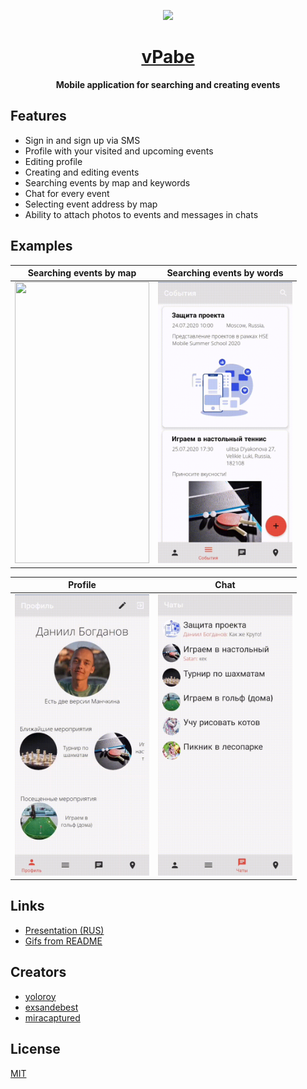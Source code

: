 <p align="center">
    <a href="https://raw.githubusercontent.com/yoloroy/vpabe/master/app/src/main/res/mipmap-xxhdpi/ic_launcher.png">
        <img src="https://raw.githubusercontent.com/yoloroy/vpabe/master/app/src/main/res/mipmap-xxhdpi/ic_launcher.png"/>
    </a>
</p>
<h1 align="center"><a href="https://vk.cc/axqSOv">vPabe</a></h1>
<p align="center"><b>Mobile application for searching and creating events</b></p>

## Features
* Sign in and sign up via SMS
* Profile with your visited and upcoming events
* Editing profile
* Creating and editing events
* Searching events by map and keywords
* Chat for every event
* Selecting event address by map
* Ability to attach photos to events and messages in chats

## Examples
Searching events by map | Searching events by words
------------------------|---------------------------
<img src="https://github.com/exsandebest/VPabe/blob/master/readme/searching_by_map.gif" height="450" width="215px"/> | <img src="https://github.com/exsandebest/VPabe/blob/master/readme/searching_by_word.gif" height="450" width="215px"/>

Profile | Chat
--------|-------
<img src="https://github.com/exsandebest/VPabe/blob/master/readme/editing_profile.gif" height="450" width="215px"/> | <img src="https://github.com/exsandebest/VPabe/blob/master/readme/chat.gif" height="450" width="215px"/>
    
## Links
+ [Presentation (RUS)](https://vk.cc/axqSOv)
+ [Gifs from README](https://github.com/exsandebest/VPabe/tree/master/readme)

## Creators
* [yoloroy](https://github.com/yoloroy)
* [exsandebest](https://github.com/exsandebest)
* [miracaptured](https://github.com/miracaptured)

## License
[MIT](https://github.com/yoloroy/VPabe/blob/master/LICENSE)
